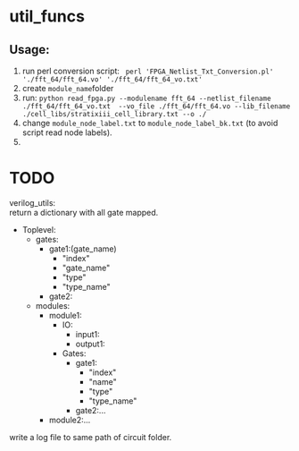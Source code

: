 # util_funcs
## Usage:
1. run perl conversion script: ``` perl 'FPGA_Netlist_Txt_Conversion.pl' './fft_64/fft_64.vo' './fft_64/fft_64_vo.txt'``` <br>
1. create  ```module_name```folder
1. run: ```python read_fpga.py --modulename fft_64 --netlist_filename ./fft_64/fft_64_vo.txt  --vo_file ./fft_64/fft_64.vo --lib_filename ./cell_libs/stratixiii_cell_library.txt --o ./```<br>
1. change ```module_node_label.txt``` to ```module_node_label_bk.txt``` (to avoid script read node labels).<br>
1. 

# TODO
verilog_utils:<br>
return a dictionary with all gate mapped.<br>
- Toplevel:
  - gates:
    - gate1:(gate_name)
      - "index"
      - "gate_name"
      - "type"
      - "type_name"
    - gate2:
  - modules:
    - module1:
      - IO:
        - input1:
        - output1:
      - Gates:
        - gate1:
          - "index"
          - "name"
          - "type"
          - "type_name"
        - gate2:...
    - module2:...
  
write a log file to same path of circuit folder.
